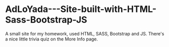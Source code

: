 # AdLoYada---Site-built-with-HTML-Sass-Bootstrap-JS
A small site for my homework, used HTML, SASS, Bootstrap and JS.
There's a nice little trivia quiz on the More Info page.
